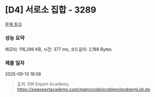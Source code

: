 # [D4] 서로소 집합 - 3289 

[문제 링크](https://swexpertacademy.com/main/code/problem/problemDetail.do?contestProbId=AWBJKA6qr2oDFAWr) 

### 성능 요약

메모리: 116,296 KB, 시간: 377 ms, 코드길이: 2,188 Bytes

### 제출 일자

2025-09-13 18:08



> 출처: SW Expert Academy, https://swexpertacademy.com/main/code/problem/problemList.do